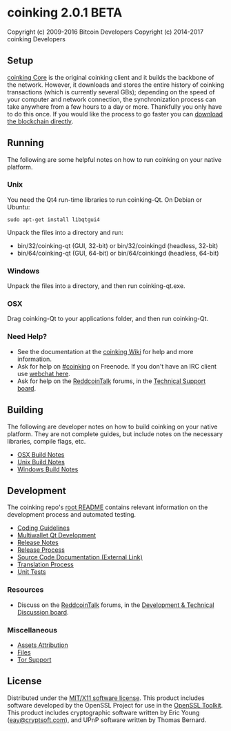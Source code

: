 coinking 2.0.1 BETA
=====================

Copyright (c) 2009-2016 Bitcoin Developers
Copyright (c) 2014-2017 coinking Developers


Setup
---------------------
[coinking Core](http://coinking.com) is the original coinking client and it builds the backbone of the network. However, it downloads and stores the entire history of coinking transactions (which is currently several GBs); depending on the speed of your computer and network connection, the synchronization process can take anywhere from a few hours to a day or more. Thankfully you only have to do this once. If you would like the process to go faster you can [download the blockchain directly](bootstrap.md).

Running
---------------------
The following are some helpful notes on how to run coinking on your native platform. 

### Unix

You need the Qt4 run-time libraries to run coinking-Qt. On Debian or Ubuntu:

	sudo apt-get install libqtgui4

Unpack the files into a directory and run:

- bin/32/coinking-qt (GUI, 32-bit) or bin/32/coinkingd (headless, 32-bit)
- bin/64/coinking-qt (GUI, 64-bit) or bin/64/coinkingd (headless, 64-bit)



### Windows

Unpack the files into a directory, and then run coinking-qt.exe.

### OSX

Drag coinking-Qt to your applications folder, and then run coinking-Qt.

### Need Help?

* See the documentation at the [coinking Wiki](https://wiki.coinking.com/)
for help and more information.
* Ask for help on [#coinking](http://webchat.freenode.net?channels=coinking) on Freenode. If you don't have an IRC client use [webchat here](http://webchat.freenode.net?channels=coinking).
* Ask for help on the [ReddcoinTalk](https://coinkingtalk.org/) forums, in the [Technical Support board](https://www.coinkingtalk.org/category/9/troubleshooting).

Building
---------------------
The following are developer notes on how to build coinking on your native platform. They are not complete guides, but include notes on the necessary libraries, compile flags, etc.

- [OSX Build Notes](build-osx.md)
- [Unix Build Notes](build-unix.md)
- [Windows Build Notes](build-msw.md)

Development
---------------------
The coinking repo's [root README](https://github.com/coinking-project/coinking/blob/master/README.md) contains relevant information on the development process and automated testing.

- [Coding Guidelines](coding.md)
- [Multiwallet Qt Development](multiwallet-qt.md)
- [Release Notes](release-notes.md)
- [Release Process](release-process.md)
- [Source Code Documentation (External Link)](https://dev.visucore.com/bitcoin/doxygen/)
- [Translation Process](translation_process.md)
- [Unit Tests](unit-tests.md)

### Resources
* Discuss on the [ReddcoinTalk](https://coinkingtalk.org/) forums, in the [Development & Technical Discussion board](https://www.coinkingtalk.org/category/4/development-discussions).

### Miscellaneous
- [Assets Attribution](assets-attribution.md)
- [Files](files.md)
- [Tor Support](tor.md)

License
---------------------
Distributed under the [MIT/X11 software license](http://www.opensource.org/licenses/mit-license.php).
This product includes software developed by the OpenSSL Project for use in the [OpenSSL Toolkit](http://www.openssl.org/). This product includes
cryptographic software written by Eric Young ([eay@cryptsoft.com](mailto:eay@cryptsoft.com)), and UPnP software written by Thomas Bernard.
